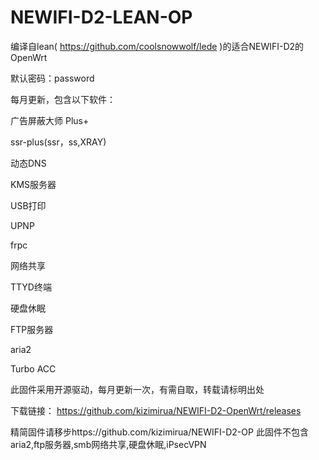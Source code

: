 # NEWIFI-D2-LEAN-OP
编译自lean( https://github.com/coolsnowwolf/lede )的适合NEWIFI-D2的OpenWrt

默认密码：password

每月更新，包含以下软件：

广告屏蔽大师 Plus+

ssr-plus(ssr，ss,XRAY)

动态DNS

KMS服务器

USB打印

UPNP

frpc

网络共享

TTYD终端

硬盘休眠

FTP服务器

aria2

Turbo ACC

此固件采用开源驱动，每月更新一次，有需自取，转载请标明出处

下载链接： https://github.com/kizimirua/NEWIFI-D2-OpenWrt/releases

精简固件请移步https://github.com/kizimirua/NEWIFI-D2-OP 此固件不包含aria2,ftp服务器,smb网络共享,硬盘休眠,iPsecVPN
